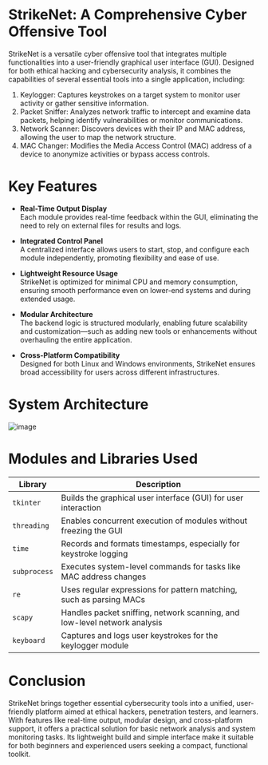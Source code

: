 # StrikeNet: A Comprehensive Cyber Offensive Tool
StrikeNet is a versatile cyber offensive tool that integrates multiple functionalities into a user-friendly graphical user interface (GUI). Designed for both ethical hacking and cybersecurity analysis, it combines the capabilities of several essential tools into a single application, including:
1. Keylogger: Captures keystrokes on a target system to monitor user activity or gather sensitive information.
2. Packet Sniffer: Analyzes network traffic to intercept and examine data packets, helping identify vulnerabilities or monitor communications.
3. Network Scanner: Discovers devices with their IP and MAC address, allowing the user to map the network structure.
4. MAC Changer: Modifies the Media Access Control (MAC) address of a device to anonymize activities or bypass access controls.

# Key Features

- **Real-Time Output Display**  
  Each module provides real-time feedback within the GUI, eliminating the need to rely on external files for results and logs.

- **Integrated Control Panel**  
  A centralized interface allows users to start, stop, and configure each module independently, promoting flexibility and ease of use.

- **Lightweight Resource Usage**  
  StrikeNet is optimized for minimal CPU and memory consumption, ensuring smooth performance even on lower-end systems and during extended usage.

- **Modular Architecture**  
  The backend logic is structured modularly, enabling future scalability and customization—such as adding new tools or enhancements without overhauling the entire application.

- **Cross-Platform Compatibility**  
  Designed for both Linux and Windows environments, StrikeNet ensures broad accessibility for users across different infrastructures.

# System Architecture
![image](https://github.com/user-attachments/assets/fba96863-65ef-4446-95a2-8c72b1ea2674)

# Modules and Libraries Used

| Library       | Description                                                                 |
|---------------|-------------------------------------------------------------------------|
| `tkinter`     | Builds the graphical user interface (GUI) for user interaction          |
| `threading`   | Enables concurrent execution of modules without freezing the GUI        |
| `time`        | Records and formats timestamps, especially for keystroke logging        |
| `subprocess`  | Executes system-level commands for tasks like MAC address changes       |
| `re`          | Uses regular expressions for pattern matching, such as parsing MACs     |
| `scapy`       | Handles packet sniffing, network scanning, and low-level network analysis |
| `keyboard`    | Captures and logs user keystrokes for the keylogger module              |

# Conclusion
StrikeNet brings together essential cybersecurity tools into a unified, user-friendly platform aimed at ethical hackers, penetration testers, and learners. With features like real-time output, modular design, and cross-platform support, it offers a practical solution for basic network analysis and system monitoring tasks. Its lightweight build and simple interface make it suitable for both beginners and experienced users seeking a compact, functional toolkit.




